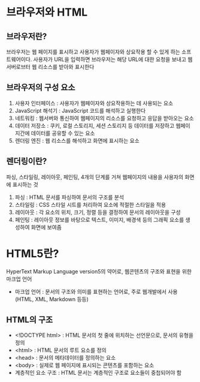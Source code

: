 # 브라우저와 HTML
## 브라우저란?
브라우저는 웹 페이지를 표시하고 사용자가 웹페이자와 상요작용 할 수 있게 하는 소프트웨어이다. 사용자가 URL을 입력하면 브라우저는 해당 URL에 대한 요청을 보내고 웹서버로브터 웹 리소스를 받아와 표시한다
## 브라우저의 구성 요소
1. 사용자 인터페이스 : 사용자가 웹페이자와 상요작용하는 데 사용되는 요소
2. JavaScript 해석기 : JavaScript 코드를 해석하고 실행한다
3. 네트워킹 : 웹서버와 통신하여 웹페이지의 리소스를 요청하고 응답을 받아오는 요소
4. 데이터 저장소 : 쿠키, 로컬 스토리지, 세션 스토리지 등 데이터를 저장하고 웹페이지간에 데이터를 공유할 수 있는 요소
5. 렌더링 엔진 : 웹 리소스를 해석하고 화면에 표시하는 요소
## 렌더링이란?
파싱, 스타일링, 레이아웃, 페인팅, 4개의 단계를 거쳐 웹페이지의 내용을 사용자의 화면에 표시하는 것
1. 파싱 : HTML 문서를 파싱하여 문서의 구조를 분석
2. 스타일링 : CSS 스타일 시트를 처리하여 요소에 적절한 스타일을 적용
3. 레이아웃 : 각 요소의 위치, 크기, 정렬 등을 결정하여 문서의 레이아웃을 구성
4. 페인팅 : 레이아웃 정보를 바탕으로 텍스트, 이미지, 배경색 등의 그래픽 요소를 생성하여 화면에 보여줌

# HTML5란?
HyperText Markup Language version5의 약어로, 웹콘텐츠의 구조와 표현을 위한 마크업 언어
- 마크업 언어 : 문서의 구조와 의미를 표현하는 언어로, 주로 웹개발에서 사용(HTML, XML, Markdown 등등)

## HTML의 구조
- \<!DOCTYPE html> : HTML 문서의 첫 줄에 위치하는 선언문으로, 문서의 유형을 정의
- \<html> : HTML 문서의 루트 요소를 정의
- \<head> : 문서의 메타데이터를 정의하는 요소
- \<body> : 실제로 웹 페이지에 표시되는 콘텐츠를 포함하는 요소
- 계층적인 요소 구조 : HTML 문서는 계층적인 구조로 요소들이 중첩되어야 함